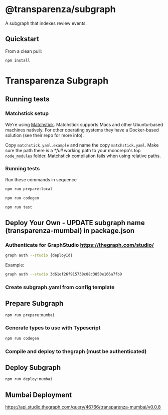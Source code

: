 # @transparenza/subgraph

A subgraph that indexes review events.

## Quickstart

From a clean pull:
```sh
npm install
```

# Transparenza Subgraph

## Running tests

### Matchstick setup

We're using [Matchstick](https://github.com/LimeChain/matchstick). Matchstick supports Macs and other Ubuntu-based machines natively. For other operating systems they have a Docker-based solution (see their repo for more info).

Copy `matchstick.yaml.example` and name the copy `matchstick.yaml`. Make sure the path there is a \*_full_ working path to your monorepo's top `node_modules` folder. Matchstick compilation fails when using relative paths.

### Running tests

Run these commands in sequence

```sh
npm run prepare:local 
```

```sh
npm run codegen
```

```sh
npm run test
```

## Deploy Your Own - UPDATE subgraph name (transparenza-mumbai) in package.json

### Authenticate for GraphStudio https://thegraph.com/studio/

```sh
graph auth --studio {deployId}
```
Example: 
```sh
graph auth --studio 3d61ef26f915738c88c3850e166a7fb9
```

### Create subgraph.yaml from config template

## Prepare Subgraph
```sh
npm run prepare:mumbai

```

### Generate types to use with Typescript

```sh
npm run codegen
```

### Compile and deploy to thegraph (must be authenticated)

## Deploy Subgraph
```sh
npm run deploy:mumbai
```

## Mumbai Deployment

https://api.studio.thegraph.com/query/46766/transparenza-mumbai/v0.0.8
